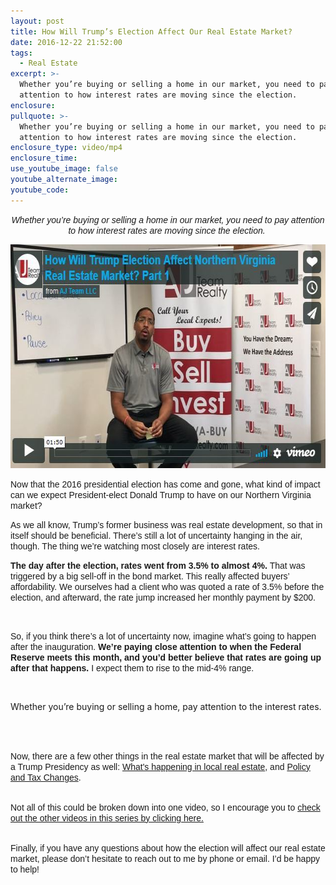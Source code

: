 ```yaml
---
layout: post
title: How Will Trump’s Election Affect Our Real Estate Market?
date: 2016-12-22 21:52:00
tags:
  - Real Estate
excerpt: >-
  Whether you’re buying or selling a home in our market, you need to pay
  attention to how interest rates are moving since the election.
enclosure:
pullquote: >-
  Whether you’re buying or selling a home in our market, you need to pay
  attention to how interest rates are moving since the election.
enclosure_type: video/mp4
enclosure_time:
use_youtube_image: false
youtube_alternate_image:
youtube_code:
---
```


<div data-blogger-escaped-style="text-align: center;" style="text-align:center">
					<p><i><font data-blogger-escaped-style="font-family: &quot;arial&quot; , &quot;helvetica&quot; , sans-serif;"><font face="&quot;arial&quot; , &quot;helvetica&quot; , sans-serif">Whether you&rsquo;re buying or selling a home in our market, you need to pay attention to how interest rates are moving since the election.&nbsp;</font></font></i></p>
				</div>

<div data-blogger-escaped-style="text-align: left;" style="text-align:left">
					<p><img alt="" src="/uploads/versions/capture123---x----633-358x---.JPG" width="633" height="358" /></p>
					<p>
						<font data-blogger-escaped-style="font-family: &quot;arial&quot; , &quot;helvetica&quot; , sans-serif;">
							<font face="&quot;arial&quot; , &quot;helvetica&quot; , sans-serif">Now that the 2016 presidential election has come and gone, what kind of impact can we expect President-elect Donald Trump to have on our Northern Virginia market?</font>
						</font>
					</p>
				</div>

<div data-blogger-escaped-style="text-align: left;" style="text-align:left">
					<p>
						<font data-blogger-escaped-style="font-family: &quot;arial&quot; , &quot;helvetica&quot; , sans-serif;">
							<font face="&quot;arial&quot; , &quot;helvetica&quot; , sans-serif">As we all know, Trump&rsquo;s former business was real estate development, so that in itself should be beneficial. There&rsquo;s still a lot of uncertainty hanging in the air, though. The thing we&rsquo;re watching most closely are interest rates.&nbsp;</font>
						</font>
					</p>
				</div>

<div data-blogger-escaped-style="text-align: left;" style="text-align:left">
					<p><b data-blogger-escaped-style="font-family: arial, helvetica, sans-serif;" style="font-family:&quot;arial&quot; , &quot;helvetica&quot; , sans-serif">The day after the election, rates went from 3.5% to almost 4%.</b>
						<font data-blogger-escaped-style="font-family: &quot;arial&quot; , &quot;helvetica&quot; , sans-serif;">
							<font face="&quot;arial&quot; , &quot;helvetica&quot; , sans-serif"> That was triggered by a big sell-off in the bond market. This really affected buyers&rsquo; affordability. We ourselves had a client who was quoted a rate of 3.5% before the election, and afterward, the rate jump increased her monthly payment by $200.&nbsp;</font>
						</font>
					</p>
				</div>

<div data-blogger-escaped-style="text-align: left;" style="text-align:left">&nbsp;</div>

<div data-blogger-escaped-style="text-align: left;" style="text-align:left">
					<p>
						<font data-blogger-escaped-style="font-family: &quot;arial&quot; , &quot;helvetica&quot; , sans-serif;">
							<font face="&quot;arial&quot; , &quot;helvetica&quot; , sans-serif">So, if you think there&rsquo;s a lot of uncertainty now, imagine what&rsquo;s going to happen after the inauguration. </font>
						</font><b data-blogger-escaped-style="font-family: arial, helvetica, sans-serif;" style="font-family:&quot;arial&quot; , &quot;helvetica&quot; , sans-serif">We&rsquo;re paying close attention to when the Federal Reserve meets this month, and you&rsquo;d better believe that rates are going up after that happens.</b>
						<font data-blogger-escaped-style="font-family: &quot;arial&quot; , &quot;helvetica&quot; , sans-serif;">
							<font face="&quot;arial&quot; , &quot;helvetica&quot; , sans-serif"> I expect them to rise to the mid-4% range.</font>
						</font>
					</p>
				</div>

<div data-blogger-escaped-style="text-align: left;" style="text-align:left">&nbsp;</div>

<div class="quote-box">
					<div class="quote-text">
						<div data-blogger-escaped-style="text-align: left;" style="text-align:left">
							<p>Whether you&rsquo;re buying or selling a home, pay attention to the interest rates.</p>
						</div>
					</div>
					<div class="quote-text">
						<div data-blogger-escaped-style="text-align: left;" style="text-align:left">&nbsp;</div>
					</div>
				</div>

<div data-blogger-escaped-style="text-align: left;" style="text-align:left">
					<p><br />
						<font data-blogger-escaped-style="font-family: &quot;arial&quot; , &quot;helvetica&quot; , sans-serif;">
							<font face="&quot;arial&quot; , &quot;helvetica&quot; , sans-serif">Now, there are a few other things in the real estate market that will be affected by a Trump Presidency as well: <a href="https://vimeo.com/191874380">What's happening in local real estate</a>, and&nbsp;<a href="https://vimeo.com/191874316">Policy and Tax Changes</a>.</font>
						</font>
					</p>
					<p><br />
						<font data-blogger-escaped-style="font-family: &quot;arial&quot; , &quot;helvetica&quot; , sans-serif;">
							<font face="&quot;arial&quot; , &quot;helvetica&quot; , sans-serif">Not all of this could be broken down into one video, so I encourage you to <a href="https://vimeo.com/album/4278934">check out the other videos in this series by clicking here.</a></font>
						</font>
					</p>
					<p><br />
						<font data-blogger-escaped-style="font-family: &quot;arial&quot; , &quot;helvetica&quot; , sans-serif;">
							<font face="&quot;arial&quot; , &quot;helvetica&quot; , sans-serif">Finally, if you have any questions about how the election will affect our real estate market, please don&rsquo;t hesitate to reach out to me by phone or email. I&rsquo;d be happy to help!&nbsp;</font>
						</font>
					</p>
				</div>

<div>
					<div data-blogger-escaped-style="text-align: left;" style="text-align:left">&nbsp;</div>
				</div>